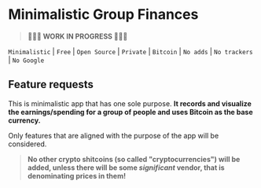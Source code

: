 # Minimalistic Group Finances

> **👷👷👷 WORK IN PROGRESS 👷👷👷**

`Minimalistic` | `Free` | `Open Source` | `Private` | `Bitcoin` | `No adds` | `No trackers` | `No Google`

## Feature requests

This is minimalistic app that has one sole purpose. **It records and visualize the earnings/spending for a group of people and uses Bitcoin as the base currency.**

Only features that are aligned with the purpose of the app will be considered.

> **No other crypto shitcoins (so called "cryptocurrencies") will be added, unless there will be some *significant* vendor, that is denominating prices in them!**
